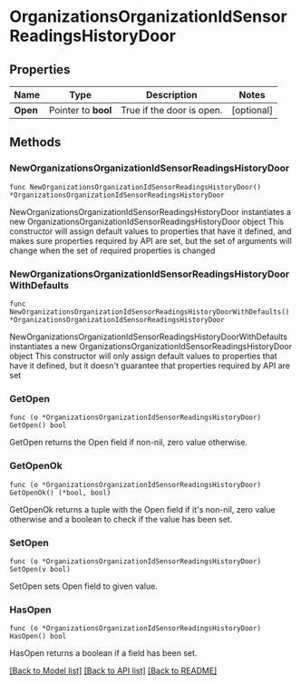 # OrganizationsOrganizationIdSensorReadingsHistoryDoor

## Properties

Name | Type | Description | Notes
------------ | ------------- | ------------- | -------------
**Open** | Pointer to **bool** | True if the door is open. | [optional] 

## Methods

### NewOrganizationsOrganizationIdSensorReadingsHistoryDoor

`func NewOrganizationsOrganizationIdSensorReadingsHistoryDoor() *OrganizationsOrganizationIdSensorReadingsHistoryDoor`

NewOrganizationsOrganizationIdSensorReadingsHistoryDoor instantiates a new OrganizationsOrganizationIdSensorReadingsHistoryDoor object
This constructor will assign default values to properties that have it defined,
and makes sure properties required by API are set, but the set of arguments
will change when the set of required properties is changed

### NewOrganizationsOrganizationIdSensorReadingsHistoryDoorWithDefaults

`func NewOrganizationsOrganizationIdSensorReadingsHistoryDoorWithDefaults() *OrganizationsOrganizationIdSensorReadingsHistoryDoor`

NewOrganizationsOrganizationIdSensorReadingsHistoryDoorWithDefaults instantiates a new OrganizationsOrganizationIdSensorReadingsHistoryDoor object
This constructor will only assign default values to properties that have it defined,
but it doesn't guarantee that properties required by API are set

### GetOpen

`func (o *OrganizationsOrganizationIdSensorReadingsHistoryDoor) GetOpen() bool`

GetOpen returns the Open field if non-nil, zero value otherwise.

### GetOpenOk

`func (o *OrganizationsOrganizationIdSensorReadingsHistoryDoor) GetOpenOk() (*bool, bool)`

GetOpenOk returns a tuple with the Open field if it's non-nil, zero value otherwise
and a boolean to check if the value has been set.

### SetOpen

`func (o *OrganizationsOrganizationIdSensorReadingsHistoryDoor) SetOpen(v bool)`

SetOpen sets Open field to given value.

### HasOpen

`func (o *OrganizationsOrganizationIdSensorReadingsHistoryDoor) HasOpen() bool`

HasOpen returns a boolean if a field has been set.


[[Back to Model list]](../README.md#documentation-for-models) [[Back to API list]](../README.md#documentation-for-api-endpoints) [[Back to README]](../README.md)


